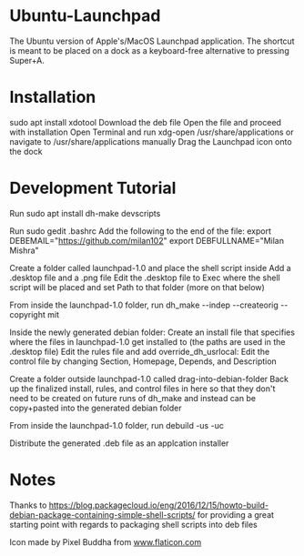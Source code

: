 # Ubuntu-Launchpad
The Ubuntu version of Apple's/MacOS Launchpad application. The shortcut is meant to be placed on a dock as a keyboard-free alternative to pressing Super+A.

# Installation
sudo apt install xdotool
Download the deb file
Open the file and proceed with installation
Open Terminal and run xdg-open /usr/share/applications or navigate to /usr/share/applications manually
Drag the Launchpad icon onto the dock

# Development Tutorial
Run sudo apt install dh-make devscripts

Run sudo gedit .bashrc
Add the following to the end of the file: 
export DEBEMAIL="https://github.com/milan102"
export DEBFULLNAME="Milan Mishra"

Create a folder called launchpad-1.0 and place the shell script inside
Add a .desktop file and a .png file
Edit the .desktop file to Exec where the shell script will be placed and set Path to that folder (more on that below)

From inside the launchpad-1.0 folder, run dh_make --indep --createorig --copyright mit

Inside the newly generated debian folder: 
Create an install file that specifies where the files in launchpad-1.0 get installed to (the paths are used in the .desktop file)
Edit the rules file and add override_dh_usrlocal:
Edit the control file by changing Section, Homepage, Depends, and Description

Create a folder outside launchpad-1.0 called drag-into-debian-folder
Back up the finalized install, rules, and control files in here so that they don't need to be created on future runs of dh_make and instead can be copy+pasted into the generated debian folder

From inside the launchpad-1.0 folder, run debuild -us -uc

Distribute the generated .deb file as an applcation installer

# Notes
Thanks to https://blog.packagecloud.io/eng/2016/12/15/howto-build-debian-package-containing-simple-shell-scripts/ for providing a great starting point with regards to packaging shell scripts into deb files

Icon made by Pixel Buddha from www.flaticon.com
